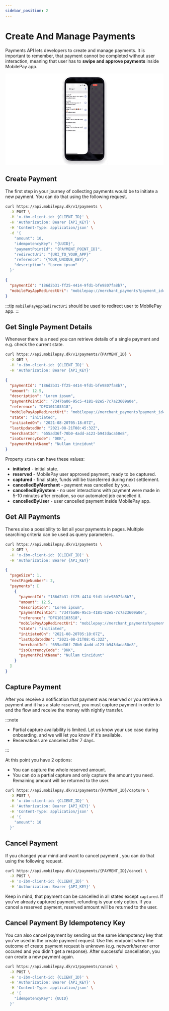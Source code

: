 ```yaml
---
sidebar_position: 2
---
```


# Create And Manage Payments

Payments API lets developers to create and manage payments. It is important to remember, that payment cannot be completed without user interaction, meaning that user has to **swipe and approve payments** inside MobilePay app.

![User confirmation](/img/create-payment-app.gif)

## Create Payment

The first step in your journey of collecting payments would be to initiate a new payment. You can do that using the following request.

```bash title="Create payment"
curl https://api.mobilepay.dk/v1/payments \
  -X POST \
  -H 'x-ibm-client-id: {CLIENT_ID}' \
  -H 'Authorization: Bearer {API_KEY}' \
  -H 'Content-Type: application/json' \
  -d '{
    "amount": 10,
    "idempotencyKey": "{UUID}",
    "paymentPointId": "{PAYMENT_POINT_ID}",
    "redirectUri": "{URI_TO_YOUR_APP}"
    "reference": "{YOUR_UNIQUE_KEY}",
    "description": "Lorem ipsum"
  }'
```

```json title="Respone JSON example"
{
  "paymentId": "186d2b31-ff25-4414-9fd1-bfe9807fa8b7",
  "mobilePayAppRedirectUri": "mobilepay://merchant_payments?payment_id=186d2b31-ff25-4414-9fd1-bfe9807fa8b7"
}
```

:::tip
`mobilePayAppRedirectUri` should be used to redirect user to MobilePay app.
:::

## Get Single Payment Details

Whenever there is a need you can retrieve details of a single payment and e.g. check the current state.

```bash title="Retrieve payment"
curl https://api.mobilepay.dk/v1/payments/{PAYMENT_ID} \
  -X GET \
  -H 'x-ibm-client-id: {CLIENT_ID}' \
  -H 'Authorization: Bearer {API_KEY}'
```

```json title="Respone JSON example"
{
  "paymentId": "186d2b31-ff25-4414-9fd1-bfe9807fa8b7",
  "amount": 12.5,
  "description": "Lorem ipsum",
  "paymentPointId": "7347ba06-95c5-4181-82e5-7c7a23609a0e",
  "reference": "DFX101103518",
  "mobilePayAppRedirectUri": "mobilepay://merchant_payments?payment_id=186d2b31-ff25-4414-9fd1-bfe9807fa8b7",
  "state": "initiated",
  "initiatedOn": "2021-08-20T05:18:07Z",
  "lastUpdatedOn": "2021-08-21T08:45:32Z",
  "merchantId": "655ad36f-70b0-4add-a123-b943daca50e8",
  "isoCurrencyCode": "DKK",
  "paymentPointName": "Nullam tincidunt"
}
```

Property `state` can have these values:

- **initiated** - initial state.
- **reserved** - MobilePay user approved payment, ready to be captured.
- **captured** - final state, funds will be transferred during next settlement.
- **cancelledByMerchant** - payment was cancelled by you.
- **cancelledBySystem** - no user interactions with payment were made in 5-10 minutes after creation, so our automated job cancelled it.
- **cancelledByUser** - user cancelled payment inside MobilePay app.

## Get All Payments

Theres also a possibility to list all your payments in pages. Multiple searching criteria can be used as query parameters.

```bash title="List payments"
curl https://api.mobilepay.dk/v1/payments \
  -X GET \
  -H 'x-ibm-client-id: {CLIENT_ID}' \
  -H 'Authorization: Bearer {API_KEY}'
```

```json title="Respone JSON example"
{
  "pageSize": 1,
  "nextPageNumber": 2,
  "payments": [
    {
      "paymentId": "186d2b31-ff25-4414-9fd1-bfe9807fa8b7",
      "amount": 12.5,
      "description": "Lorem ipsum",
      "paymentPointId": "7347ba06-95c5-4181-82e5-7c7a23609a0e",
      "reference": "DFX101103518",
      "mobilePayAppRedirectUri": "mobilepay://merchant_payments?payment_id=186d2b31-ff25-4414-9fd1-bfe9807fa8b7",
      "state": "initiated",
      "initiatedOn": "2021-08-20T05:18:07Z",
      "lastUpdatedOn": "2021-08-21T08:45:32Z",
      "merchantId": "655ad36f-70b0-4add-a123-b943daca50e8",
      "isoCurrencyCode": "DKK",
      "paymentPointName": "Nullam tincidunt"
    }
  ]
}
```

## Capture Payment

After you receive a notification that payment was reserved or you retrieve a payment and it has a state `reserved`, you must capture payment in order to end the flow and receive the money with nightly transfer.

:::note

- Partial capture availability is limited. Let us know your use case during onboarding, and we will let you know if it's available.
- Reservations are canceled after 7 days.

:::

At this point you have 2 options:

- You can capture the whole reserved amount.
- You can do a partial capture and only capture the amount you need. Remaining amount will be returned to the user.

```bash title="Capture payment"
curl https://api.mobilepay.dk/v1/payments/{PAYMENT_ID}/capture \
  -X POST \
  -H 'x-ibm-client-id: {CLIENT_ID}' \
  -H 'Authorization: Bearer {API_KEY}' \
  -H 'Content-Type: application/json' \
  -d '{
    "amount": 10
  }'
```

## Cancel Payment

If you changed your mind and want to cancel payment , you can do that using the following request.

```bash title="Cancel payment"
curl https://api.mobilepay.dk/v1/payments/{PAYMENT_ID}/cancel \
  -X POST \
  -H 'x-ibm-client-id: {CLIENT_ID}' \
  -H 'Authorization: Bearer {API_KEY}' \
```

Keep in mind, that payment can be cancelled in all states except `captured`. If you've already captured payment, refunding is your only option.
If you cancel a reserved payment, reserved amount will be returned to the user.

## Cancel Payment By Idempotency Key

You can also cancel payment by sending us the same idempotency key that you've used in the create payment request.
Use this endpoint when the outcome of create payment request is unknown (e.g. network/server error occured and you didn't get a response).
After successful cancellation, you can create a new payment again.

```bash title="Capture payment"
curl https://api.mobilepay.dk/v1/payments/cancel \
  -X POST \
  -H 'x-ibm-client-id: {CLIENT_ID}' \
  -H 'Authorization: Bearer {API_KEY}' \
  -H 'Content-Type: application/json' \
  -d '{
    "idempotencyKey": {UUID}
  }'
```
